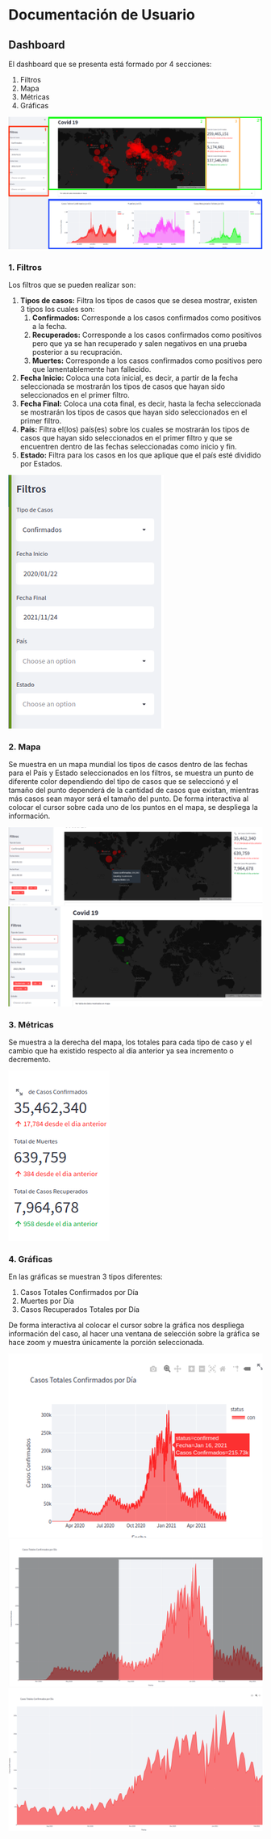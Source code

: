 # Documentación de Usuario

## Dashboard

El dashboard que se presenta está formado por 4 secciones:
1. Filtros
2. Mapa
3. Métricas
4. Gráficas

![](images/1.png)


### 1. Filtros

Los filtros que se pueden realizar son:
1. **Tipos de casos:** Filtra los tipos de casos que se desea mostrar, existen 3 tipos los cuales son:
   1. **Confirmados:** Corresponde a los casos confirmados como positivos a la fecha.
   2. **Recuperados:** Corresponde a los casos confirmados como positivos pero que ya se han recuperado y salen negativos en una prueba posterior a su recupración.
   3. **Muertes:** Corresponde a los casos confirmados como positivos pero que lamentablemente han fallecido.
2. **Fecha Inicio:** Coloca una cota inicial, es decir, a partir de la fecha seleccionada se mostrarán los tipos de casos que hayan sido seleccionados en el primer filtro.
3. **Fecha Final:** Coloca una cota final, es decir, hasta la fecha seleccionada se mostrarán los tipos de casos que hayan sido seleccionados en el primer filtro.
4. **País:** Filtra el(los) país(es) sobre los cuales se mostrarán los tipos de casos que hayan sido seleccionados en el primer filtro y que se encuentren dentro de las fechas seleccionadas como inicio y fin.
5. **Estado:** Filtra para los casos en los que aplique que el país esté dividido por Estados.

![](images/2.png)



### 2. Mapa

Se muestra en un mapa mundial los tipos de casos dentro de las fechas para el País y Estado seleccionados en los filtros, se muestra un punto de diferente color dependiendo del tipo de casos que se seleccionó y el tamaño del punto dependerá de la cantidad de casos que existan, mientras más casos sean mayor será el tamaño del punto. De forma interactiva al colocar el cursor sobre cada uno de los puntos en el mapa, se despliega la información.

![](images/3.png)
![](images/4.png)


### 3. Métricas

Se muestra a la derecha del mapa, los totales para cada tipo de caso y el cambio que ha existido respecto al día anterior ya sea incremento o decremento.

![](images/8.png)


### 4. Gráficas

En las gráficas se muestran 3 tipos diferentes:
1. Casos Totales Confirmados por Día
2. Muertes por Día
3. Casos Recuperados Totales por Día

De forma interactiva al colocar el cursor sobre la gráfica nos despliega información del caso, al hacer una ventana de selección sobre la gráfica se hace zoom y muestra únicamente la porción seleccionada.

![](images/5.png)
![](images/6.png)
![](images/7.png)
